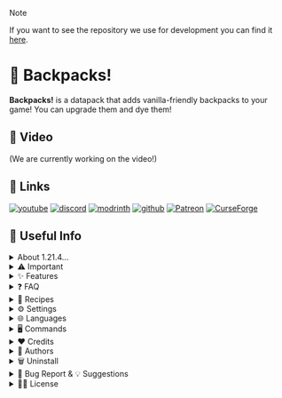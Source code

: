 > [!NOTE]  
> If you want to see the repository we use for development you can find it [here](https://github.com/ElGeroIngles/backpacks).

# 🎒 Backpacks!

**Backpacks!** is a datapack that adds vanilla-friendly backpacks to your game! You can upgrade them and dye them!

## 🎥 Video
(We are currently working on the video!)

## 🔗 Links
[![youtube](https://img.shields.io/badge/youtube-ff0000?style=for-the-badge&logo=youtube&logoColor=white)](https://www.youtube.com/@EclipseStudiosMC)
[![discord](https://img.shields.io/badge/discord-7289DA?style=for-the-badge&logo=discord&logoColor=white)](https://discord.gg/4pYjW9btNc)
[![modrinth](https://img.shields.io/badge/modrinth-5AD770?style=for-the-badge&logo=modrinth&logoColor=white)](https://modrinth.com/organization/eclipse-studios)
[![github](https://img.shields.io/badge/github-000000?style=for-the-badge&logo=github&logoColor=white)](https://github.com/EclipseStudiosMC)
[![Patreon](https://img.shields.io/badge/Patreon-f96854?style=for-the-badge&logo=patreon&logoColor=white)](https://www.patreon.com/EclipseStudios447)
[![CurseForge](https://img.shields.io/badge/Curseforge-0D0D0D?style=for-the-badge&logo=curseforge&logoColor=white)](https://www.curseforge.com/members/elgeroingles/projects)

## 📝 Useful Info

<details>
  <summary>
    About 1.21.4...
  </summary>
  <p>
    
The team is already working on the 1.21.4+ update, but due to the changes made regarding the new `item_models` changes it will take some time to update, I hope you understand us.

*-Eclipse Studios lead developer.*

  </p>
</details>

<details>
  <summary>
    ⚠️ Important
  </summary>
  <p>
    
This section is for important stuff you should know about the datapack before using it:

### This is a Datapack:
This is important to know because a lot of people end up asking me about stuff that datapacks can't currently handle, like for example REI/JEI support or show the new items in the creative inventory. That's why maybe a feature that is very common in mods isn't really aviable in datapacks or maybe datapacks need workarounds for certain things that may look weird at first glance but once you know why that is like that you understand that it is due to datapack limitations.

### This Datapack DOESN'T support Creative mode:
This means that people in creative mode "can't" use the datapack without "breaking it". What I mean by this is that using the backpacks in creative mode isn't supported due to technical stuff like weird desync behaviour between the server and the client and being able to "place" the backpacks, this last one means that the backpacks are just other items but retextured using a resourcepack, and that items are the following blocks: All 3 types of command blocks, jigsaw block and the structure block (and maybe more in the future). These blocks have been choosed specifically because you can't obtain them in survival and you can't place them unless you are on creative. That's why creative mode isn't really supported.

### Incompatibility with other mods/datapacks/server modifications/etc:
This datapack isn't compatible with the Essential's mod and it is very possible that it may don't work properly on servers that run on Paper. The reason to why this happens is that these two things modify some vanilla commands which breaks a lot of things with this datapack, but this doesn't only affects my datapack, this affects a very big portion of datapacks. I don't mean that they are bad mods or bad server modifications, they are very good projects, it is just that they make this changes which affects a lot of datapacks which is a bit sad tbh. (Also, there may be more mods/datapacks/server modifications which are incompatible with mine so have an eye on that).

### Requires a Resourcepack:
This datapack requires a resourcepack for the textures to appear, if you are using the mod version this doesn't affect you. The resourcepack can be found in the "[Versions](https://modrinth.com/datapack/vanilla-backpacks/versions)" tab > Click on the datapack version you are using (not on the download button) > You should be inside that version > Download the required resourcepack.


  </p>
</details>

<details>
  <summary>
    ✨ Features
  </summary>
  <p>
    
- 4 Tiers of Backpacks
- Ender Backpacks
- Backpack customization
- Command to create a custom backpack

  </p>
</details>

<details>
  <summary>
    ❓ FAQ
  </summary>
  <p>
    
#### Q: Sometimes the items in the backpack flick!

A: Item flickering is caused by a library that we are using, [Sentinel](https://github.com/DefinitelyHighmore/sentinel), which is currently essential for this datapack to work as it allows as to detect when we close a container, how hard items flickers depends on the person, for me it wasn't very much, but for some beta testers was a lot but it is a visual glitch and it doesn't affect gameplay. 

#### Q: Why the items don't have their texture? And why do I have a chest minecart in the head when I'm holding a Backpack?

A: Remember to also download the resourcepack to make it appear that it is not broken, go to "[Versions](https://modrinth.com/datapack/vanilla-backpacks/versions)" > Click on the version you are using > Download the resourcepack.

#### Q: Does this datapack work on older/newer versions?

A: This datapack doesn't work on older versions than 1.20.5, this is because all of the new commands aviable in those versions as well as the new item components format that was implemented in that update. Sadly this datapack won't be backported to older versions.

#### Q: Can I modify the datapack and redistribute it?

A: Yes you can, but only if you say who the original creator is ([Eclipse Studios](https://discord.gg/X2NTE7hkq8)) and if you link the [original Modrinth page](https://modrinth.com/datapack/vanilla-backpacks) somewhere noticeable in the project.

#### Q: Are you guys going to make more datapacks?

A: Yes we will, this was ment to be a side project of a more bigger and complex one that the team is doing. For more updates on our future datapacks join [our discord server](https://discord.gg/X2NTE7hkq8)!.

#### Q: Is this datapack compatible with other datapacks?

A: Yes it is. This datapack follows the [Smithed](https://wiki.smithed.dev/conventions/) conventions to ensure datapack compatibility.

  </p>
</details>

<details>
  <summary>
    📗 Recipes
  </summary>
  <p>
    
You can craft the Small Backpack (3 total slots) and the Ender Backpack (which is linked to your Ender Chest) in the crafting table like this:

![https://i.imgur.com/mNtkJNV.png](https://i.imgur.com/mNtkJNV.png)

You can upgrade the Small Backpacks 3 times (9, 18 and 40 slots respectively):

![https://i.imgur.com/fOSBRyk.png](https://i.imgur.com/fOSBRyk.png)

Additionally, you can dye any Backpack with any vanilla dye! (Ender Backpacks can't be dyed):

![https://i.imgur.com/IjTlYX3.png](https://i.imgur.com/IjTlYX3.png)

You can have different styles applied to your backpack:

![https://i.imgur.com/zuRjvLx.png](https://i.imgur.com/zuRjvLx.png)

(New styles will be aviable in the future!)

  </p>
</details>

<details>
  <summary>
    ⚙️ Settings
  </summary>
  <p>

Here are all the settings the datapack currently has:
- Blacklisted Items (defaults to true): Makes so a list of items can't enter backpacks, the list is composed of `Backpacks` and `non-empty Shulker Boxes` by default. 

<details>
  <summary>
    How to customize it
  </summary>
  <p>
This setting can be customized by modifying the predicate located at `data/backpacks/predicate/settings/blacklisted_items/list.json`, but `non-empty Shulker Boxes` are sadly hard coded so to remove it simply go to the file `data/backpacks/function/cmd/settings/blacklisted_items/check/main.mcfunction` and change the following line:
   
```haskell
execute unless predicate backpacks:settings/blacklisted_items/list unless items entity @s container.* #shulker_boxes[!minecraft:container=[]] run return fail
```

with this one:

```haskell
execute unless predicate backpacks:settings/blacklisted_items/list run return fail
```
  </p>
</details>
    
All these settings can be found when doing `/function backpacks:cmd/settings/list` in-game.

  </p>
</details>

<details>
  <summary>
    🌐 Languages
  </summary>
  <p>
    
This are all the languages supported right now:

- English (en_us): By [ElGeroIngles](https://modrinth.com/user/ElGeroIngles).
- Spanish (es_es): By [ElGeroIngles](https://modrinth.com/user/ElGeroIngles).
- Brazilian Portuguese (pt_br): By [alexsanderfer](https://github.com/alexsanderfer) *(some translations are missing due to the new content added)*.

You can contribute to this project by translating it to other languages! Just make a fork of the [GitHub repository](https://github.com/Eclipse-Studios/backpacks), add your language and open a pull request!

  </p>
</details>

<details>
  <summary>
    🖥️ Commands
  </summary>
  <p>

You can give yourself a Backpack with the following command:

```mcfunction
/function backpacks:give/backpack/tiers/(tier)
```

You can also give yourself an Ender Backpack like this:

```mcfunction
/function backpacks:give/backpack/enderchest
```

You can also create a custom backpack with a simple command! Here's how:

```mcfunction
/function backpacks:give/backpack/custom {item_id:"",model_data:0,slots:0}
```

- item_id: The item id (example: `"minecraft:stone"`)
- model_data: A custom model data (example: `1234`)
- slots: The number of total slots (example: `41` or if you want the backpack to be linked to your enderchest: `"enderchest"`)

This is an example command:
```mcfunction
/function backpacks:give/backpack/custom {item_id:"minecraft:stick",model_data:0,slots:100}
```

That would give you a stick with 100 total slots and a custom model data of 0.

Here's the full list of custom model datas and their item ids if you want to use one of the backpacks model:

![https://i.imgur.com/yiJLWxf.png](https://i.imgur.com/yiJLWxf.png)

  </p>
</details>

<details>
  <summary>
    ❤️ Credits
  </summary>
  <p>
    
- [Highmore](https://github.com/DefinitelyHighmore)'s library [Sentinel](https://github.com/DefinitelyHighmore/sentinel) for detecting closing containers (may cause visual flickering of items inside backpacks).
- [Mitsaori](https://www.instagram.com/mitsaori/)'s backpacks models.
- [Evtema3](https://github.com/Evtema3)'s [shader](https://discord.com/channels/154777837382008833/157097006500806656/1181814993537220658) to hide the menu's nametag in third person. 
- [AmberWat](https://github.com/AmberWat)'s [Negative Space Font](https://github.com/AmberWat/NegativeSpaceFont) used for hiding the nametags in [Evtema3](https://github.com/Evtema3)'s shader.

  </p>
</details>

<details>
  <summary>
    🙋 Authors
  </summary>
  <p>
    
- Team: [Eclipse Studios](https://discord.gg/X2NTE7hkq8)
    - Main dev: [@ElGeroIngles](https://modrinth.com/user/ElGeroIngles)
    - Artist: [@Mitsaori](https://www.instagram.com/mitsaori/)
 
  </p>
</details>

<details>
  <summary>
    🗑️ Uninstall
  </summary>
  <p>
    
To unistall the datapack run `/function backpacks:cmd/uninstall` before removing it from the datapacks folder, that will remove all scoreboards and more stuff that the datapack uses.

| Note: The unistall function doesn't unistall the [Sentinel](https://github.com/DefinitelyHighmore/sentinel) library because other datapacks may be using it too. |
| --- |

  </p>
</details>

<details>
  <summary>
    🐛 Bug Report & 💡 Suggestions
  </summary>
  <p>
    
If you have found any bugs or have any suggestion, please reach out to us at [our discord server](https://discord.gg/X2NTE7hkq8).

  </p>
</details>

<details>
  <summary>
    🧑‍⚖️ License
  </summary>
  <p>
    
[Apache License 2.0](https://choosealicense.com/licenses/apache-2.0/)

  </p>
</details>
